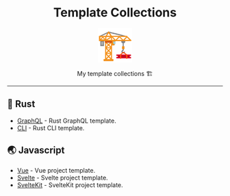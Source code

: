 <div align="center">
  <h1>Template Collections</h1>

<img src='docs/construction.svg' width=80px />

My template collections 🏗️

 </a>

</div>

---

## 🦀 Rust

- [GraphQL](src/rust-graphql) - Rust GraphQL template.
- [CLI](src/rust-cli) - Rust CLI template.

## 🌏 Javascript

- [Vue](src/js-vue) - Vue project template.
- [Svelte](src/js-svelte) -  Svelte project template.
- [SvelteKit](src/js-sveltekit) -  SvelteKit project template.
